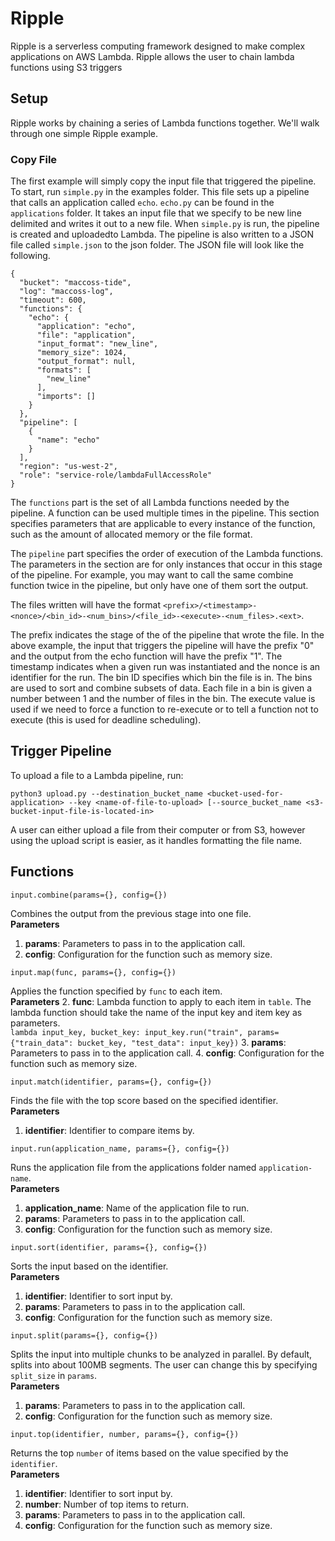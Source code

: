 # Ripple

Ripple is a serverless computing framework designed to make complex applications on AWS Lambda.
Ripple allows the user to chain lambda functions using S3 triggers 

## Setup
Ripple works by chaining a series of Lambda functions together.
We'll walk through one simple Ripple example.

### Copy File
The first example will simply copy the input file that triggered the pipeline.
To start, run `simple.py` in the examples folder.
This file sets up a pipeline that calls an application called `echo`.
`echo.py` can be found in the `applications` folder.
It takes an input file that we specify to be new line delimited and writes it out to a new file.
When ``simple.py`` is run, the pipeline is created and uploadedto Lambda.
The pipeline is also written to a JSON file called `simple.json` to the json folder.
The JSON file will look like the following.

```
{
  "bucket": "maccoss-tide",
  "log": "maccoss-log",
  "timeout": 600,
  "functions": {
    "echo": {
      "application": "echo",
      "file": "application",
      "input_format": "new_line",
      "memory_size": 1024,
      "output_format": null,
      "formats": [
        "new_line"
      ],
      "imports": []
    }
  },
  "pipeline": [
    {
      "name": "echo"
    }
  ],
  "region": "us-west-2",
  "role": "service-role/lambdaFullAccessRole"
}
```

The `functions` part is the set of all Lambda functions needed by the pipeline.
A function can be used multiple times in the pipeline.
This section specifies parameters that are applicable to every instance of the function, such as the amount of allocated memory or the file format.

The `pipeline` part specifies the order of execution of the Lambda functions.
The parameters in the section are for only instances that occur in this stage of the pipeline.
For example, you may want to call the same combine function twice in the pipeline, but only have one of them sort the output.

The files written will have the format `<prefix>/<timestamp>-<nonce>/<bin_id>-<num_bins>/<file_id>-<execute>-<num_files>.<ext>`.

The prefix indicates the stage of the of the pipeline that wrote the file.
In the above example, the input that triggers the pipeline will have the prefix "0" and the output from the echo function will have the prefix "1".
The timestamp indicates when a given run was instantiated and the nonce is an identifier for the run.
The bin ID specifies which bin the file is in. The bins are used to sort and combine subsets of data.
Each file in a bin is given a number between 1 and the number of files in the bin.
The execute value is used if we need to force a function to re-execute or to tell a function not to execute (this is used for deadline scheduling).

## Trigger Pipeline
To upload a file to a Lambda pipeline, run:
```
python3 upload.py --destination_bucket_name <bucket-used-for-application> --key <name-of-file-to-upload> [--source_bucket_name <s3-bucket-input-file-is-located-in>
```
A user can either upload a file from their computer or from S3, however using the upload script is easier, as it handles formatting the file name.

## Functions
```
input.combine(params={}, config={})
```
Combines the output from the previous stage into one file.<br/>
**Parameters**
1. **params**: Parameters to pass in to the application call.
2. **config**: Configuration for the function such as memory size.

```
input.map(func, params={}, config={})
```
Applies the function specified by `func` to each item.<br/>
**Parameters**
2. **func**: Lambda function to apply to each item in `table`.
  The lambda function should take the name of the input key and item key as parameters.<br/>
  ``lambda input_key, bucket_key: input_key.run("train", params={"train_data": bucket_key, "test_data": input_key})``
3. **params**: Parameters to pass in to the application call.
4. **config**: Configuration for the function such as memory size.

```
input.match(identifier, params={}, config={})
```
Finds the file with the top score based on the specified identifier.<br/>
**Parameters**
1. **identifier**: Identifier to compare items by.

```
input.run(application_name, params={}, config={})
```
Runs the application file from the applications folder named `application-name`.<br/>
**Parameters**
1. **application_name**: Name of the application file to run.
2. **params**: Parameters to pass in to the application call.
3. **config**: Configuration for the function such as memory size.

```
input.sort(identifier, params={}, config={})
```
Sorts the input based on the identifier.<br/>
**Parameters**
1. **identifier**: Identifier to sort input by.
2. **params**: Parameters to pass in to the application call.
3. **config**: Configuration for the function such as memory size.

```
input.split(params={}, config={})
```
Splits the input into multiple chunks to be analyzed in parallel. By default, splits into about 100MB segments.
The user can change this by specifying `split_size` in `params`.<br/>
**Parameters**
1. **params**: Parameters to pass in to the application call.
2. **config**: Configuration for the function such as memory size.

```
input.top(identifier, number, params={}, config={})
```
Returns the top `number` of items based on the value specified by the `identifier`.<br/>
**Parameters**
1. **identifier**: Identifier to sort input by.
2. **number**: Number of top items to return.
3. **params**: Parameters to pass in to the application call.
4. **config**: Configuration for the function such as memory size.
